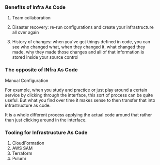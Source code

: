 ###  Benefits of Infra As Code

1. Team collaboration

2. Disaster recovery: re-run configurations and create your infrastructure all over again

3. History of changes: when you've got things defined in code, you can see who changed what, when they changed it, what changed they made, why they made those changes and all of that information is stored inside your source control

### The opposite of INfra As Code

Manual Configuration 

For example, when you study and practice or just play around a certain service by clicking through the interface, this sort of process can be quite useful. But what you find over time it makes sense to then transfer that into infrastructure as code. 

It is a whole different process applying the actual code around that rather than just clicking around in the interface.

### Tooling for Infrastructure As Code

1. CloudFormation
2. AWS SAM
3. Terraform
4. Pulumi
